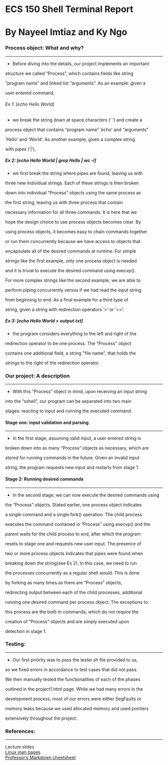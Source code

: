 # ECS 150 Shell Terminal Report
# By Nayeel Imtiaz and Ky Ngo

### Process object: What and why?
_________________________________
+ Before diving into the details, our project implements an important 

structure we called “Process”, which contains fields like string 

“program name” and linked list “arguments”. As an example: given a 

user entered command, 


###### Ex 1: [echo Hello World]


+ we break the string down at space characters (‘ ‘) and create a 

process object that contains “program name” ‘echo’ and “arguments” 

‘Hello’ and ‘World’. As another example, given a complex string

with pipes (‘|’),


##### Ex 2: [echo Hello World | grep Hello | wc -l]


+ we first break the string where pipes are found, leaving us with  

three new individual strings. Each of these strings is then broken  

down into individual “Process” objects using the same process as  

the first string, leaving us with three process that contain  

necessary information for all three commands. It is here that we  

hope the design choice to use process objects becomes clear. By  

using process objects, it becomes easy to chain commands together  

or run them concurrently because we have access to objects that  

encapsulate all of the desired commands at runtime. For simple  

strings like the first example, only one process object is needed  

and it is trivial to execute the desired command using execvp().  

For more complex strings like the second example, we are able to  

perform piping concurrently versus if we had read the input string  

from beginning to end. As a final example for a third type of

string, given a string with redirection operators ‘>’ or ‘>>’:


##### Ex 3: [echo Hello World > output.txt]


+ the program considers everything to the left and right of the 

redirection operator to be one process. The "Process" object 

contains one additional field, a string "file name", that holds the 

strings to the right of the redirection operator.


### Our project: A description  
______________________________
+ With this “Process” object in mind, upon receiving an input string

into the “sshell”, our program can be separated into two main 

stages: reacting to input and running the executed command. 


#### Stage one: input validation and parsing  
____________________________________________
+ In the first stage, assuming valid input, a user entered string is 

broken down into as many “Process” objects as necessary, which are 

stored for running commands in the future.  Given an invalid input 

string, the program requests new input and restarts from stage 1. 


#### Stage 2: Running desired commands  
______________________________________
+ In the second stage, we can now execute the desired commands using  

the “Process” objects. Stated earlier, one process object indicates 

a single command and a single fork() operation. The child process  

executes the command  contained in “Process” using execvp() and the 

parent waits for the child process to end, after which the program  

resets to stage one and requests new user input. The presence of 

two  or more process objects indicates that pipes were found when  

breaking down the string(see Ex 2). In this case, we need to run 

the  processes concurrently as a regular shell would. This is done  

by forking as many times as there are “Process” objects, 

redirecting  output between each of the child processes, additional

running one desired command per process object. The exceptions to

this process are the built-in commands, which do not require the 

creation  of “Process” objects and are simply executed upon 

detection in stage 1. 


### Testing:  
____________
+ Our first priority was to pass the tester.sh file provided to us,

so  we fixed errors in accordance to test cases that did not pass.  

We then manually tested the functionalities of each of the phases  

outlined in the project1.html page. While we had many errors in the

development process, most of our errors were either SegFaults or  

memory leaks because we used allocated memory and used pointers  

extensively throughout the project.


### References:  
_______________
Lecture slides  
[Linux man pages](https://linux.die.net/man/)  
[Professor’s Markdown cheetsheet](https://github.com/adam-p/markdown-here/wiki/Markdown-Cheatsheet)  
 
